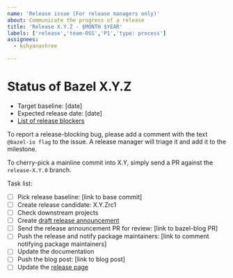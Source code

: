 ```yaml
---
name: 'Release issue (For release managers only)'
about: Communicate the progress of a release
title: 'Release X.Y.Z - $MONTH $YEAR'
labels: ['release','team-OSS','P1','type: process']
assignees:
  - kshyanashree

---
```


# Status of Bazel X.Y.Z

<!-- The first item is only needed for major releases (X.0.0) -->
-   Target baseline: [date]
-   Expected release date: [date]
-   [List of release blockers](link-to-milestone)

To report a release-blocking bug, please add a comment with the text `@bazel-io flag` to the issue. A release manager will triage it and add it to the milestone.

To cherry-pick a mainline commit into X.Y, simply send a PR against the `release-X.Y.0` branch.

Task list:

<!-- The first three items are only needed for major releases (X.0.0) -->

-   [ ] Pick release baseline: [link to base commit]
-   [ ] Create release candidate: X.Y.Zrc1
-   [ ] Check downstream projects
-   [ ] Create [draft release announcement](https://docs.google.com/document/d/1pu2ARPweOCTxPsRR8snoDtkC9R51XWRyBXeiC6Ql5so/edit) <!-- Note that there should be a new Bazel Release Announcement document for every major release. For minor and patch releases, use the latest open doc. -->
-   [ ] Send the release announcement PR for review: [link to bazel-blog PR]
-   [ ] Push the release and notify package maintainers: [link to comment notifying package maintainers]
-   [ ] Update the documentation
-   [ ] Push the blog post: [link to blog post]
-   [ ] Update the [release page](https://github.com/bazelbuild/bazel/releases/)
